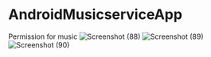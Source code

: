 # AndroidMusicserviceApp
Permission for music
![Screenshot (88)](https://user-images.githubusercontent.com/65298880/96975458-15060500-1538-11eb-9680-f6495729f076.png)
![Screenshot (89)](https://user-images.githubusercontent.com/65298880/96975462-17685f00-1538-11eb-9505-5a29653c3681.png)
![Screenshot (90)](https://user-images.githubusercontent.com/65298880/96975466-19322280-1538-11eb-805c-fff67ebf2e75.png)
